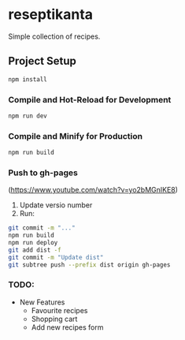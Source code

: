 # reseptikanta

Simple collection of recipes.

## Project Setup

```sh
npm install
```

### Compile and Hot-Reload for Development

```sh
npm run dev
```

### Compile and Minify for Production

```sh
npm run build
```

### Push to gh-pages

(https://www.youtube.com/watch?v=yo2bMGnIKE8)

1. Update versio number
2. Run:

```sh
git commit -m "..."
npm run build
npm run deploy
git add dist -f
git commit -m "Update dist"
git subtree push --prefix dist origin gh-pages
```

### TODO:

- New Features
  - Favourite recipes
  - Shopping cart
  - Add new recipes form
